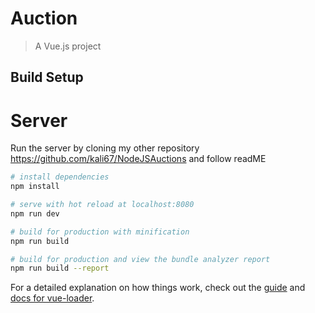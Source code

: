 # Auction

> A Vue.js project

## Build Setup

# Server
Run the server by cloning my other repository https://github.com/kali67/NodeJSAuctions and follow readME

``` bash
# install dependencies
npm install

# serve with hot reload at localhost:8080
npm run dev

# build for production with minification
npm run build

# build for production and view the bundle analyzer report
npm run build --report
```

For a detailed explanation on how things work, check out the [guide](http://vuejs-templates.github.io/webpack/) and [docs for vue-loader](http://vuejs.github.io/vue-loader).
